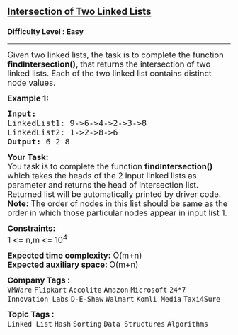 <h2><a href="https://practice.geeksforgeeks.org/problems/intersection-of-two-linked-list/1?page=1&difficulty[]=0&category[]=Linked%20List&sortBy=submissions">Intersection of Two Linked Lists</a></h2><h3>Difficulty Level : Easy</h3><hr><div class="problems_problem_content__Xm_eO"><p><span style="font-size:18px">Given two linked lists, the task is to complete the function <strong>findIntersection(),&nbsp;</strong>that returns the intersection&nbsp;of two linked lists. Each of the two linked list contains distinct node values.</span></p>

<p><span style="font-size:18px"><strong>Example 1:</strong></span></p>

<pre><span style="font-size:18px"><strong>Input:
</strong>LinkedList1: 9-&gt;6-&gt;4-&gt;2-&gt;3-&gt;8
LinkedList2: 1-&gt;2-&gt;8-&gt;6
<strong>Output: </strong>6 2 8
</span></pre>

<p><span style="font-size:18px"><strong>Your Task:</strong><br>
You task is to complete the function <strong>findIntersection() </strong>which takes the heads of the 2 input linked lists as parameter and returns the head of intersection list. Returned list will be automatically printed by driver code.<br>
<strong>Note:</strong> The order of nodes in this list should be same as the order in which those particular nodes appear in input list 1.</span></p>

<p><span style="font-size:18px"><strong>Constraints:</strong><br>
1 &lt;= n,m&nbsp;&lt;= 10<sup>4</sup></span></p>

<p><span style="font-size:18px"><strong>Expected time complexity:</strong>&nbsp;O(m+n)<br>
<strong>Expected auxiliary space:&nbsp;</strong>O(m+n)</span></p>
</div><p><span style=font-size:18px><strong>Company Tags : </strong><br><code>VMWare</code>&nbsp;<code>Flipkart</code>&nbsp;<code>Accolite</code>&nbsp;<code>Amazon</code>&nbsp;<code>Microsoft</code>&nbsp;<code>24*7 Innovation Labs</code>&nbsp;<code>D-E-Shaw</code>&nbsp;<code>Walmart</code>&nbsp;<code>Komli Media</code>&nbsp;<code>Taxi4Sure</code>&nbsp;<br><p><span style=font-size:18px><strong>Topic Tags : </strong><br><code>Linked List</code>&nbsp;<code>Hash</code>&nbsp;<code>Sorting</code>&nbsp;<code>Data Structures</code>&nbsp;<code>Algorithms</code>&nbsp;